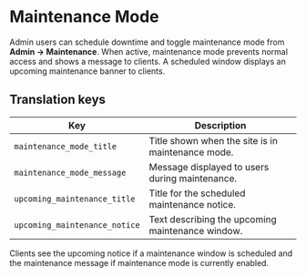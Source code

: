 # Maintenance Mode

Admin users can schedule downtime and toggle maintenance mode from **Admin → Maintenance**.
When active, maintenance mode prevents normal access and shows a message to clients.
A scheduled window displays an upcoming maintenance banner to clients.

## Translation keys

| Key | Description |
| --- | --- |
| `maintenance_mode_title` | Title shown when the site is in maintenance mode. |
| `maintenance_mode_message` | Message displayed to users during maintenance. |
| `upcoming_maintenance_title` | Title for the scheduled maintenance notice. |
| `upcoming_maintenance_notice` | Text describing the upcoming maintenance window. |

Clients see the upcoming notice if a maintenance window is scheduled and the maintenance
message if maintenance mode is currently enabled.
